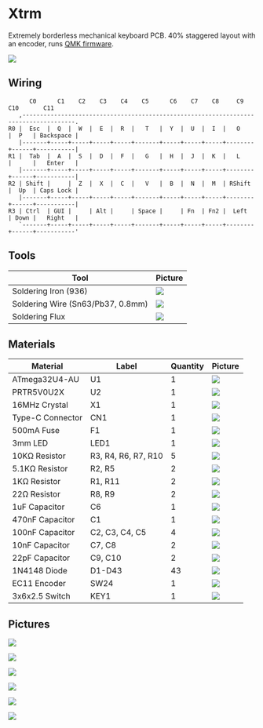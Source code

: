 # Xtrm

Extremely borderless mechanical keyboard PCB. 40% staggered layout with an encoder, runs [QMK firmware](https://github.com/myst729/qmk_firmware/tree/master/keyboards/dg/xtrm).

![](images/xtrm.gif)

## Wiring

```
      C0      C1    C2    C3    C4    C5      C6    C7    C8     C9     C10       C11
   ,-------------------------------------------------------------------------------------.
R0 |  Esc  |  Q  |  W  |  E  |  R  |   T   |  Y  |  U  |  I  |   O    |  P   | Backspace |
   |-------+-----+-----+-----+-----+-------+-----+-----+-----+--------+------+-----------|
R1 |  Tab  |  A  |  S  |  D  |  F  |   G   |  H  |  J  |  K  |   L    |      |   Enter   |
   |-------+-----+-----+-----+-----+-------+-----+-----+-----+--------+------+-----------|
R2 | Shift |     |  Z  |  X  |  C  |   V   |  B  |  N  |  M  | RShift |  Up  | Caps Lock |
   |-------+-----+-----+-----+-----+-------+-----+-----+-----+--------+------+-----------|
R3 | Ctrl  | GUI |     | Alt |     | Space |     | Fn  | Fn2 |  Left  | Down |   Right   |
   `-------+-----+-----+-----+-----+-------+-----+-----+-----+--------+------+-----------'
```


## Tools

| Tool                              | Picture                    |
| --------------------------------- | -------------------------- |
| Soldering Iron (936)              | ![](images/tools/iron.jpg) |
| Soldering Wire (Sn63/Pb37, 0.8mm) | ![](images/tools/wire.jpg) |
| Soldering Flux                    | ![](images/tools/flux.jpg) |


## Materials

| Material         | Label               | Quantity | Picture                                   |
| ---------------- | ------------------- | -------- | ----------------------------------------- |
| ATmega32U4-AU    | U1                  | 1        | ![](images/materials/atmega32u4-au.jpg)   |
| PRTR5V0U2X       | U2                  | 1        | ![](images/materials/tvs-diode.jpg)       |
| 16MHz Crystal    | X1                  | 1        | ![](images/materials/crystal-16mhz.jpg)   |
| Type-C Connector | CN1                 | 1        | ![](images/materials/type-c.jpg)          |
| 500mA Fuse       | F1                  | 1        | ![](images/materials/fuse-500ma.jpg)      |
| 3mm LED          | LED1                | 1        | ![](images/materials/led-3mm.jpg)         |
| 10KΩ Resistor    | R3, R4, R6, R7, R10 | 5        | ![](images/materials/resisitor-10k.jpg)   |
| 5.1KΩ Resistor   | R2, R5              | 2        | ![](images/materials/resisitor-5100.jpg)  |
| 1KΩ Resistor     | R1, R11             | 2        | ![](images/materials/resisitor-1k.jpg)    |
| 22Ω Resistor     | R8, R9              | 2        | ![](images/materials/resisitor-22.jpg)    |
| 1uF Capacitor    | C6                  | 1        | ![](images/materials/capacitor-1uf.jpg)   |
| 470nF Capacitor  | C1                  | 1        | ![](images/materials/capacitor-470nf.jpg) |
| 100nF Capacitor  | C2, C3, C4, C5      | 4        | ![](images/materials/capacitor-100nf.jpg) |
| 10nF Capacitor   | C7, C8              | 2        | ![](images/materials/capacitor-10nf.jpg)  |
| 22pF Capacitor   | C9, C10             | 2        | ![](images/materials/capacitor-22pf.jpg)  |
| 1N4148 Diode     | D1-D43              | 43       | ![](images/materials/diode-1n4148.jpg)    |
| EC11 Encoder     | SW24                | 1        | ![](images/materials/encoder-ec11.jpg)    |
| 3x6x2.5 Switch   | KEY1                | 1        | ![](images/materials/switch-3x6x2.5.jpg)  |


## Pictures

![](images/keyboard/preview.jpg)

![](images/keyboard/kit.jpg)

![](images/keyboard/pcb.jpg)

![](images/keyboard/knob.jpg)

![](images/keyboard/almost.jpg)

![](images/keyboard/finished.jpg)
